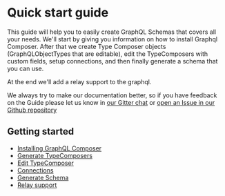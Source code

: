 # Quick start guide

This guide will help you to easily create GraphQL Schemas that covers all your needs. We'll start by giving you information on how to install Graphql Composer. After that we create Type Composer objects (GraphQLObjectTypes that are editable), edit the TypeComposers with custom fields, setup connections,
and then finally generate a schema that you can use.

At the end we'll add a relay support to the graphql.

We always try to make our documentation better, so if you have feedback on the Guide please let us know in [our Gitter chat](https://gitter.im/graphql-compose/Lobby) or [open an Issue in our Github repository](https://github.com/nodkz/graphql-compose/issues/new)

## Getting started

- [Installing GraphQL Composer](01-installing.md)
- [Generate TypeComposers](02-generate-typecomposers.md)
- [Edit TypeComposer](03-edit-typecomposer.md)
- [Connections](04-connections.md)
- [Generate Schema](05-generate-schema.md)
- [Relay support](06-relay.md)
